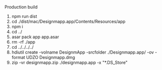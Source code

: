 Production build

1. npm run dist
2. cd ./dist/mac/Designmapp.app/Contents/Resources/app
3. npm i
4. cd ../
5. asar pack app app.asar
6. rm -rf ./app
7. cd ../../../../
8. hdiutil create -volname DesignmApp -srcfolder ./Designmapp.app/ -ov -format UDZO Designmapp.dmg
9. zip -vr designmapp.zip ./designmapp.app -x "*.DS_Store"
